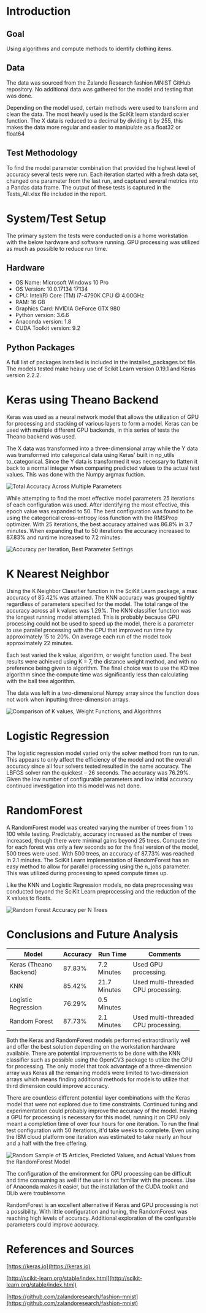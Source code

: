 

# Introduction

## Goal

Using algorithms and compute methods to identify clothing items.

## Data

The data was sourced from the Zalando Research fashion MNIST GitHub repository. No additional data was gathered for the model and testing that was done.

Depending on the model used, certain methods were used to transform and clean the data. The most heavily used is the SciKit learn standard scaler function. The X data is reduced to a decimal by dividing it by 255, this makes the data more regular and easier to manipulate as a float32 or float64

## Test Methodology

To find the model parameter combination that provided the highest level of accuracy several tests were run. Each iteration started with a fresh data set, changed one parameter from the last run, and captured several metrics into a Pandas data frame. The output of these tests is captured in the Tests\_All.xlsx file included in the report.

# System/Test Setup

The primary system the tests were conducted on is a home workstation with the below hardware and software running. GPU processing was utilized as much as possible to reduce run time.

## Hardware

- OS Name: Microsoft Windows 10 Pro
- OS Version: 10.0.17134 17134
- CPU: Intel(R) Core (TM) i7-4790K CPU @ 4.00GHz
- RAM: 16 GB
- Graphics Card: NVIDIA GeForce GTX 980
- Python version: 3.6.6
- Anaconda version: 1.8
- CUDA Toolkit version: 9.2

## Python Packages

A full list of packages installed is included in the installed\_packages.txt file. The models tested make heavy use of Scikit Learn version 0.19.1 and Keras version 2.2.2.

# Keras using Theano Backend

Keras was used as a neural network model that allows the utilization of GPU for processing and stacking of various layers to form a model. Keras can be used with multiple different GPU backends, in this series of tests the Theano backend was used.

The X data was transformed into a three-dimensional array while the Y data was transformed into categorical data using Keras&#39; built in np\_utils to\_categorical. Since the Y data is transformed it was necessary to flatten it back to a normal integer when comparing predicted values to the actual test values. This was done with the Numpy argmax fuction.

![Total Accuracy Across Multiple Parameters](https://github.com/mencarellic/IST718/blob/master/Lab3/images/Keras_all_runs.png)

While attempting to find the most effective model parameters 25 iterations of each configuration was used. After identifying the most effective, this epoch value was expanded to 50. The best configuration was found to be using the categorical cross-entropy loss function with the RMSProp optimizer. With 25 iterations, the best accuracy attained was 86.8% in 3.7 minutes. When expanding that to 50 iterations the accuracy increased to 87.83% and runtime increased to 7.2 minutes.

![Accuracy per Iteration, Best Parameter Settings](https://github.com/mencarellic/IST718/blob/master/Lab3/images/Keras_best_run.png)

# K Nearest Neighbor

Using the K Neighbor Classifier function in the SciKit Learn package, a max accuracy of 85.42% was attained. The KNN accuracy was grouped tightly regardless of parameters specified for the model. The total range of the accuracy across all k values was 1.29%. The KNN classifier function was the longest running model attempted. This is probably because GPU processing could not be used to speed up the model, there is a parameter to use parallel processing with the CPU that improved run time by approximately 15 to 20%. On average each run of the model took approximately 22 minutes.

Each test varied the k value, algorithm, or weight function used. The best results were achieved using K = 7, the distance weight method, and with no preference being given to algorithm. The final choice was to use the KD tree algorithm since the compute time was significantly less than calculating with the ball tree algorithm.

The data was left in a two-dimensional Numpy array since the function does not work when inputting three-dimension arrays.

![Comparison of K values, Weight Functions, and Algorithms](https://github.com/mencarellic/IST718/blob/master/Lab3/images/KNN_parameter_comparison.png)

# Logistic Regression

The logistic regression model varied only the solver method from run to run. This appears to only affect the efficiency of the model and not the overall accuracy since all four solvers tested resulted in the same accuracy. The LBFGS solver ran the quickest – 26 seconds. The accuracy was 76.29%. Given the low number of configurable parameters and low initial accuracy continued investigation into this model was not done.

# RandomForest

A RandomForest model was created varying the number of trees from 1 to 100 while testing. Predictably, accuracy increased as the number of trees increased, though there were minimal gains beyond 25 trees. Compute time for each forest was only a few seconds so for the final version of the model, 500 trees were used. With 500 trees, an accuracy of 87.73% was reached in 2.1 minutes. The SciKit Learn implementation of RandomForest has an easy method to allow for parallel processing using the n\_jobs parameter. This was utilized during processing to speed compute times up.

Like the KNN and Logistic Regression models, no data preprocessing was conducted beyond the SciKit Learn preprocessing and the reduction of the X values to floats.

![Random Forest Accuracy per N Trees](https://github.com/mencarellic/IST718/blob/master/Lab3/images/RF_all_acc.png)

# Conclusions and Future Analysis

| Model | Accuracy | Run Time | Comments |
| --- | --- | --- | --- |
| Keras (Theano Backend) | 87.83% | 7.2 Minutes | Used GPU processing. |
| KNN | 85.42% | 21.7 Minutes | Used multi-threaded CPU processing. |
| Logistic Regression | 76.29% | 0.5 Minutes |   |
| Random Forest | 87.73% | 2.1 Minutes | Used multi-threaded CPU processing. |

Both the Keras and RandomForest models performed extraordinarily well and offer the best solution depending on the workstation hardware available. There are potential improvements to be done with the KNN classifier such as possible using the OpenCV3 package to utilize the GPU for processing. The only model that took advantage of a three-dimension array was Keras all the remaining models were limited to two-dimension arrays which means finding additional methods for models to utilize that third dimension could improve accuracy.

There are countless different potential layer combinations with the Keras model that were not explored due to time constraints. Continued tuning and experimentation could probably improve the accuracy of the model. Having a GPU for processing is necessary for this model, running it on CPU only meant a completion time of over four hours for one iteration. To run the final test configuration with 50 iterations, it&#39;d take weeks to complete. Even using the IBM cloud platform one iteration was estimated to take nearly an hour and a half with the free offering.

![Random Sample of 15 Articles, Predicted Values, and Actual Values from the RandomForest Model](https://github.com/mencarellic/IST718/blob/master/Lab3/images/RF_check.png)

The configuration of the environment for GPU processing can be difficult and time consuming as well if the user is not familiar with the process. Use of Anaconda makes it easier, but the installation of the CUDA toolkit and DLib were troublesome.

RandomForest is an excellent alternative if Keras and GPU processing is not a possibility. With little configuration and tuning, the RandomForest was reaching high levels of accuracy. Additional exploration of the configurable parameters could improve accuracy.

# References and Sources

[https://keras.io](https://keras.io)

[http://scikit-learn.org/stable/index.html](http://scikit-learn.org/stable/index.html)

[https://github.com/zalandoresearch/fashion-mnist](https://github.com/zalandoresearch/fashion-mnist)

